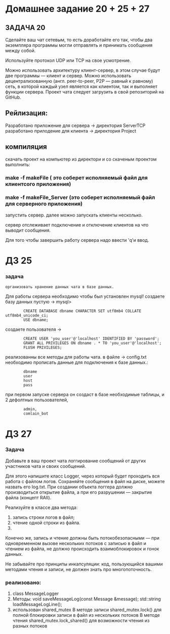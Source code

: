 # Домашнее задание 20 + 25 + 27

## ЗАДАЧА 20

Сделайте ваш чат сетевым, то есть доработайте его так, чтобы два экземпляра программы могли отправлять и принимать сообщения между собой.

Используйте протокол UDP или TCP на свое усмотрение.

Можно использовать архитектуру клиент-сервер, в этом случае будут две программы — клиент и сервер.
Можно использовать децентрализованную (англ. peer-to-peer, P2P — равный к равному) сеть, в которой каждый узел является как клиентом, так и выполняет функции сервера.
Проект чата следует загрузить в свой репозиторий на GitHub. 

## Рейлизация:
Разработано приложение для сервера -> директория ServerTCP
разработано прилодение для клиента -> директория Project

## компиляция
скачать проект на компьютер
из директори и со скаченым проектом выполнить:
### make -f makeFile ( это соберет исполняемый файл для клиентсого приложения)
### make -f makeFile_Server (это соберет исполняемый файл для серверного приложения)
запустить сервер.
далее можно запускать клиенты несколько.

сервер отслеживает подключение и отключение клиентов на что выводит сообщения.

Для того чтобы завершить работу сервера надо ввести 'q'и ввод.

# ДЗ 25
### задача
    организовать хранение данных чата в базе данных.

Для работы сервера необходимо чтобы был установлен mysql! 
создаете базу данных пустую -> mysql> 

            CREATE DATABASE dbname CHARACTER SET utf8mb4 COLLATE utf8mb4_unicode_ci;
            USE dbname;
создаете пользователя ->

            CREATE USER 'you_user'@'localhost' IDENTIFIED BY 'password';
            GRANT ALL PRIVILEGES ON dbname . * TO 'you_user'@'localhost';
            FLUSH PRIVILEGES;

реализованны все методы для работы чата.
в файле -> config.txt необходимо прописать
данные для подключения к базе данных.:

            dbname
            user
            host
            pass

 при первом запуске сервера он создаст в базе 
необходимые таблицы, и 2 дефолтных пользователей,

            admin,
            comlain_bot



# ДЗ 27
### Задача
Добавьте в ваш проект чата логгирование сообщений от других участников чата и своих сообщений.

Для этого напишите класс Logger, через который будет проходить вся работа с файлом логов.
Сохраняйте сообщения в файл на диске, можете назвать его log.txt.
При создании объекта логгера должно производиться открытие файла, а при его разрушении — закрытие файла (концепт RAII).

Реализуйте в классе два метода:

1. запись строки логов в файл;
2. чтение одной строки из файла.
3. 
Конечно же, запись и чтение должны быть потокобезопасными — при одновременном вызове нескольких потоков с записью в файл и чтением из файла, не должно происходить взаимоблокировок и гонок данных.

Не забывайте про принципы инкапсуляции: код, пользующийся вашими методами чтения и записи, не должен знать про многопоточность.

### реализовано:
 1. class MessageLogger
 2. Методы:
            void saveMessageLog(const Message &message);
            std::string loadMessageLogLine();
 3. использован shared_mutex
                В методе записи shared_mutex.lock() для полной блокировки записи в файл из нескольких потоков
                В методе чтения shared_mutex.lock_shared() для возможности чтения из разных потоков


